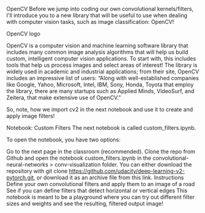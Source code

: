 OpenCV
Before we jump into coding our own convolutional kernels/filters, I'll introduce you to a new library that will be useful to use when dealing with computer vision tasks, such as image classification: OpenCV!


OpenCV logo

OpenCV is a computer vision and machine learning software library that includes many common image analysis algorithms that will help us build custom, intelligent computer vision applications. To start with, this includes tools that help us process images and select areas of interest! The library is widely used in academic and industrial applications; from their site, OpenCV includes an impressive list of users: “Along with well-established companies like Google, Yahoo, Microsoft, Intel, IBM, Sony, Honda, Toyota that employ the library, there are many startups such as Applied Minds, VideoSurf, and Zeitera, that make extensive use of OpenCV.”

So, note, how we import cv2 in the next notebook and use it to create and apply image filters!

Notebook: Custom Filters
The next notebook is called custom_filters.ipynb.

To open the notebook, you have two options:

Go to the next page in the classroom (recommended).
Clone the repo from Github and open the notebook custom_filters.ipynb in the convolutional-neural-networks > conv-visualization folder. You can either download the repository with git clone https://github.com/udacity/deep-learning-v2-pytorch.git, or download it as an archive file from this link.
Instructions
Define your own convolutional filters and apply them to an image of a road
See if you can define filters that detect horizontal or vertical edges
This notebook is meant to be a playground where you can try out different filter sizes and weights and see the resulting, filtered output image!
